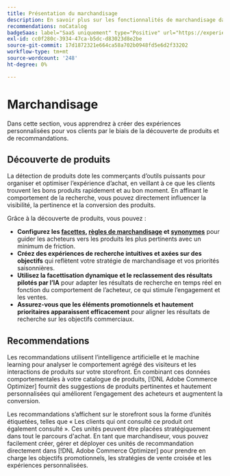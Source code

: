 ```yaml
---
title: Présentation du marchandisage
description: En savoir plus sur les fonctionnalités de marchandisage dans  [!DNL Adobe Commerce Optimizer].
recommendations: noCatalog
badgeSaas: label="SaaS uniquement" type="Positive" url="https://experienceleague.adobe.com/fr/docs/commerce/user-guides/product-solutions" tooltip="S’applique uniquement aux projets Adobe Commerce as a Cloud Service et Adobe Commerce Optimizer (infrastructure SaaS gérée par Adobe)."
exl-id: cc0f280c-3934-47ca-b5dc-d83023d8e2be
source-git-commit: 17d1872321e664ca58a702b0948fd5e6d2f33202
workflow-type: tm+mt
source-wordcount: '248'
ht-degree: 0%

---
```


# Marchandisage

Dans cette section, vous apprendrez à créer des expériences personnalisées pour vos clients par le biais de la découverte de produits et de recommandations.

## Découverte de produits

La détection de produits dote les commerçants d’outils puissants pour organiser et optimiser l’expérience d’achat, en veillant à ce que les clients trouvent les bons produits rapidement et au bon moment. En affinant le comportement de la recherche, vous pouvez directement influencer la visibilité, la pertinence et la conversion des produits.

Grâce à la découverte de produits, vous pouvez :

* **Configurez les [facettes](./facets/overview.md), [règles de marchandisage](./rules/overview.md) et [synonymes](./synonyms/overview.md)** pour guider les acheteurs vers les produits les plus pertinents avec un minimum de friction.
* **Créez des expériences de recherche intuitives et axées sur des objectifs** qui reflètent votre stratégie de marchandisage et vos priorités saisonnières.
* **Utilisez la facettisation dynamique et le reclassement des résultats pilotés par l’IA** pour adapter les résultats de recherche en temps réel en fonction du comportement de l’acheteur, ce qui stimule l’engagement et les ventes.
* **Assurez-vous que les éléments promotionnels et hautement prioritaires apparaissent efficacement** pour aligner les résultats de recherche sur les objectifs commerciaux.

## Recommendations

Les recommandations utilisent l’intelligence artificielle et le machine learning pour analyser le comportement agrégé des visiteurs et les interactions de produits sur votre storefront. En combinant ces données comportementales à votre catalogue de produits, [!DNL Adobe Commerce Optimizer] fournit des suggestions de produits pertinentes et hautement personnalisées qui améliorent l’engagement des acheteurs et augmentent la conversion.

Les recommandations s’affichent sur le storefront sous la forme d’unités étiquetées, telles que « Les clients qui ont consulté ce produit ont également consulté ». Ces unités peuvent être placées stratégiquement dans tout le parcours d&#39;achat. En tant que marchandiseur, vous pouvez facilement créer, gérer et déployer ces unités de recommandation directement dans [!DNL Adobe Commerce Optimizer] pour prendre en charge les objectifs promotionnels, les stratégies de vente croisée et les expériences personnalisées.
